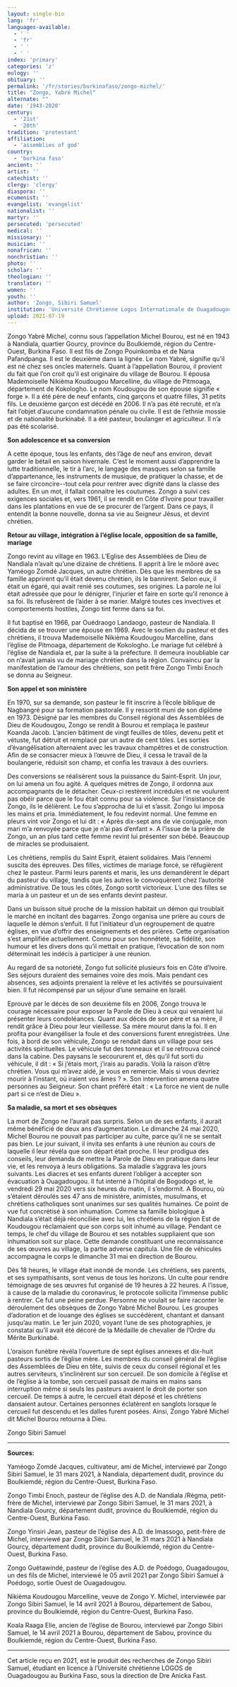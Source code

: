 ```yaml
---
layout: single-bio
lang: 'fr'
languages-available:
  - ' '
  - 'fr'
  - ' '
  - ' '
index: 'primary'
categories: 'z'
eulogy: ''
obituary: ''
permalink: '/fr/stories/burkinafaso/zongo-michel/'
title: "Zongo, Yabré Michel"
alternate: ""
date: '1943-2020'
century:
  - '21st'
  - '20th'
tradition: 'protestant'
affiliation:
  - 'assemblies of god'
country:
  - 'burkina faso'
ancient: ''
artist: ''
catechist: ''
clergy: 'clergy'
diaspora: ''
ecumenist: ''
evangelist: 'evangelist'
nationalist: ''
martyr: ''
persecuted: 'persecuted'
medical: ''
missionary: ''
musician: ''
nonafrican: ''
nonchristian: ''
photo: ''
scholar: ''
theologian: ''
translator: ''
women: ''
youth: ''
author: 'Zongo, Sibiri Samuel'
institution: 'Université Chrétienne Logos Internationale de Ouagadougou'
upload: 2021-07-19
---
```


Zongo Yabré Michel, connu sous l’appellation Michel Bourou, est né en 1943 à Nandiala, quartier Gourcy, province du Boulkiemdé, région du Centre-Ouest, Burkina Faso. Il est fils de Zongo Pouinkomba et de Nana Pafandpanga. Il est le deuxième dans la lignée. Le nom Yabré, signifie qu’il est né chez ses oncles maternels. Quant à l’appellation Bourou, il provient du fait que l’on croit qu’il est originaire du village de Bourou. Il épousa Mademoiselle Nikièma Koudougou Marcelline, du village de Pitmoaga, département de Kokologho. Le nom Koudougou de son épouse signifie « forge ». Il a été père de neuf enfants, cinq garçons et quatre filles, 31 petits fils. Le deuxième garçon est décédé en 2006. Il n’a pas été recruté, et n’a fait l’objet d’aucune condamnation pénale ou civile. Il est de l’ethnie mossie et de nationalité burkinabé. Il a été pasteur, boulanger et agriculteur. Il n’a pas été scolarisé.

**Son adolescence et sa conversion**

A cette époque, tous les enfants, dès l’âge de neuf ans environ, devait garder le bétail en saison hivernale. C’est le moment aussi d’apprendre la lutte traditionnelle, le tir à l’arc, le langage des masques selon sa famille d’appartenance, les instruments de musique, de pratiquer la chasse, et de se faire circoncire--tout cela pour rentrer avec dignité dans la classe des adultes. En un mot, il fallait connaitre les coutumes. Zongo a suivi ces exigences sociales et, vers 1961, il se rendit en Côte d’Ivoire pour travailler dans les plantations en vue de se procurer de l’argent. Dans ce pays, il entendit la bonne nouvelle, donna sa vie au Seigneur Jésus, et devint chrétien.

**Retour au village, intégration à l’église locale, opposition de sa famille, mariage**

Zongo revint au village en 1963. L’Eglise des Assemblées de Dieu de Nandiala n’avait qu’une dizaine de chrétiens. Il apprit à lire le môoré avec Yaméogo Zomdé Jacques, un autre chrétien. Dès que les membres de sa famille apprirent qu’il était devenu chrétien, ils le bannirent. Selon eux, il était un égaré, qui avait renié ses coutumes, ses origines. La parole ne lui était adressée que pour le dénigrer, l’injurier et faire en sorte qu’il renonce à sa foi. Ils refusèrent de l’aider à se marier. Malgré toutes ces invectives et comportements hostiles, Zongo tint ferme dans sa foi.

Il fut baptisé en 1966, par Ouédraogo Landaogo, pasteur de Nandiala. Il décida de se trouver une épouse en 1969. Avec le soutien du pasteur et des chrétiens, il trouva Mademoiselle Nikièma Koudougou Marcelline, dans l’église de Pitmoaga, département de Kokologho. Le mariage fut célébré à l’église de Nandiala et, par la suite à la préfecture. Il demeura inoubliable car on n’avait jamais vu de mariage chrétien dans la région. Convaincu par la manifestation de l’amour des chrétiens, son petit frère Zongo Timbi Enoch se donna au Seigneur.

**Son appel et son ministère**

En 1970, sur sa demande, son pasteur le fit inscrire à l’école biblique de Nagbangré pour sa formation pastorale. Il y ressortit muni de son diplôme en 1973. Désigné par les membres du Conseil régional des Assemblées de Dieu de Koudougou, Zongo se rendit à Bourou et remplaça le pasteur Koanda Jacob. L’ancien bâtiment de vingt feuilles de tôles, devenu petit et vétuste, fut détruit et remplacé par un autre de cent tôles. Les sorties d’évangélisation alternaient avec les travaux champêtres et de construction. Afin de se consacrer mieux à l’œuvre de Dieu, il cessa le travail de la boulangerie, réduisit son champ, et confia les travaux à des ouvriers.

Des conversions se réalisèrent sous la puissance du Saint-Esprit. Un jour, on lui amena un fou agité. A quelques mètres de Zongo, il ordonna aux accompagnants de le détacher. Ceux-ci restèrent incrédules et ne voulurent pas obéir parce que le fou était connu pour sa violence. Sur l’insistance de Zongo, ils le délièrent. Le fou s’approcha de lui et s’assit. Zongo lui imposa les mains et pria. Immédiatement, le fou redevint normal. Une femme en pleurs vint voir Zongo et lui dit : « Après dix-sept ans de vie conjugale, mon mari m’a renvoyée parce que je n’ai pas d’enfant ». A l’issue de la prière de Zongo, un an plus tard cette femme revint lui présenter son bébé. Beaucoup de miracles se produisaient.

Les chrétiens, remplis du Saint Esprit, étaient solidaires. Mais l’ennemi suscita des épreuves. Des filles, victimes de mariage forcé, se réfugièrent chez le pasteur. Parmi leurs parents et maris, les uns demandèrent le départ du pasteur du village, tandis que les autres le convoquèrent chez l’autorité administrative. De tous les côtés, Zongo sortit victorieux. L’une des filles se maria à un pasteur et un de ses enfants devint pasteur.

Dans un buisson situé proche de la mission habitait un démon qui troublait le marché en incitant des bagarres. Zongo organisa une prière au cours de laquelle le démon s’enfuit. Il fut l’initiateur d’un regroupement de quatre églises, en vue d’offrir des enseignements et des prières. Cette organisation s’est amplifiée actuellement. Connu pour son honnêteté, sa fidélité, son humour et les divers dons qu’il mettait en pratique, l’évocation de son nom déterminait les indécis à participer à une réunion.

Au regard de sa notoriété, Zongo fut sollicité plusieurs fois en Côte d’Ivoire. Ses séjours duraient des semaines voire des mois. Mais pendant ces absences, ses adjoints prenaient la relève et les activités se poursuivaient bien. Il fut récompensé par un séjour d’une semaine en Israël.

Eprouvé par le décès de son deuxième fils en 2006, Zongo trouva le courage nécessaire pour exposer la Parole de Dieu à ceux qui venaient lui présenter leurs condoléances. Quant aux décès de son père et sa mère, il rendit grâce à Dieu pour leur vieillesse. Sa mère mourut dans la foi. Il en profita pour évangéliser la foule et des conversions furent enregistrées. Une fois, à bord de son véhicule, Zongo se rendait dans un village pour ses activités spirituelles. Le véhicule fut des tonneaux et il se retrouva coincé dans la cabine. Des paysans le secoururent et, dès qu’il fut sorti du véhicule, il dit : « Si j’étais mort, j’irais au paradis. Voilà la raison d’être chrétien. Vous qui m’avez aidé, je vous en remercie. Mais si vous devriez mourir à l’instant, où iraient vos âmes ? ». Son intervention amena quatre personnes au Seigneur. Son chant préféré était : « La force ne vient de nulle part si ce n’est de Dieu ».

**Sa maladie, sa mort et ses obsèques**

La mort de Zongo ne l’aurait pas surpris. Selon un de ses enfants, il aurait même bénéficié de deux ans d’augmentation. Le dimanche 24 mai 2020, Michel Bourou ne pouvait pas participer au culte, parce qu’il ne se sentait pas bien. Le jour suivant, il invita ses enfants à une réunion au cours de laquelle il leur révéla que son départ était proche. Il leur prodigua des conseils, leur demanda de mettre la Parole de Dieu en pratique dans leur vie, et les renvoya à leurs obligations. Sa maladie s’aggrava les jours suivants. Les diacres et ses enfants durent l’obliger à accepter son évacuation à Ouagadougou. Il fut interné à l’hôpital de Bogodogo et, le vendredi 29 mai 2020 vers six heures du matin, il s’endormit. A Bourou, où s’étaient déroulés ses 47 ans de ministère, animistes, musulmans, et chrétiens catholiques sont unanimes sur ses qualités humaines. Ce point de vue fut concrétisé à son inhumation. Comme sa famille biologique à Nandiala s’était déjà réconciliée avec lui, les chrétiens de la région Est de Koudougou réclamaient que son corps soit inhumé au village. Pendant ce temps, le chef du village de Bourou et ses notables suppliaient que son inhumation soit sur place. Cette demande constituant une reconnaissance de ses œuvres au village, la partie adverse capitula. Une file de véhicules accompagna le corps le dimanche 31 mai en direction de Bourou.

Dès 18 heures, le village était inondé de monde. Les chrétiens, ses parents, et ses sympathisants, sont venus de tous les horizons. Un culte pour rendre témoignage de ses œuvres fut organisé de 19 heures à 22 heures. A l’issue, à cause de la maladie du coronavirus, le protocole sollicita l’immense public à rentrer. Ce fut une peine perdue. Personne ne voulait se faire raconter le déroulement des obsèques de Zongo Yabré Michel Bourou. Les groupes d’adoration et de louange des églises se succédèrent, chantant et dansant jusqu’au matin. Le 1er juin 2020, voyant l’une de ses photographies, je constatai qu’il avait été décoré de la Médaille de chevalier de l’Ordre du Mérite Burkinabé.

L’oraison funèbre révéla l’ouverture de sept églises annexes et dix-huit pasteurs sortis de l’église mère. Les membres du conseil général de l’église des Assemblées de Dieu en tête, suivis de ceux du conseil régional et les autres serviteurs, s’inclinèrent sur son cercueil. De son domicile à l’église et de l’église à la tombe, son cercueil passait de mains en mains sans interruption même si seuls les pasteurs avaient le droit de porter son cercueil. De temps à autre, le cercueil était déposé et les chrétiens dansaient autour. Certaines personnes éclatèrent en sanglots lorsque le cercueil fut descendu et les dalles furent posées. Ainsi, Zongo Yabré Michel dit Michel Bourou retourna à Dieu.

Zongo Sibiri Samuel

---

**Sources:**

Yaméogo Zomdé Jacques, cultivateur, ami de Michel, interviewé par Zongo Sibiri Samuel, le 31 mars 2021, à Nandiala, département dudit, province du Boulkiemdé, région du Centre-Ouest, Burkina Faso.

Zongo Timbi Enoch, pasteur de l’église des A.D. de Nandiala /Règma, petit-frère de Michel, interviewé par Zongo Sibiri Samuel, le 31 mars 2021, à Nandiala Gourcy, département dudit, province du Boulkiemdé, région du Centre-Ouest, Burkina Faso.

Zongo Yinsiri Jean, pasteur de l’église des A.D. de Imassogo, petit-frère de Michel, interviewé par Zongo Sibiri Samuel, le 31 mars 2021 à Nandiala Gourcy, département dudit, province du Boulkiemdé, région du Centre-Ouest, Burkina Faso.

Zongo Guétawindé, pasteur de l’église des A.D. de Poédogo, Ouagadougou, un des fils de Michel, interviewé le 05 avril 2021 par Zongo Sibiri Samuel à Poédogo, sortie Ouest de Ouagadougou.

Nikièma Koudougou Marcelline, veuve de Zongo Y. Michel, interviewée par Zongo Sibiri Samuel, le 14 avril 2021 à Bourou, département de Sabou, province du Boulkiemdé, région du Centre-Ouest, Burkina Faso.

Koala Raaga Elie, ancien de l’église de Bourou, interviewé par Zongo Sibiri Samuel, le 14 avril 2021 à Bourou, département de Sabou, province du Boulkiemdé, région du Centre-Ouest, Burkina Faso.

---

Cet article reçu en 2021, est le produit des recherches de Zongo Sibiri Samuel, étudiant en licence à l’Université chrétienne LOGOS de Ouagadougou au Burkina Faso, sous la direction de Dre Anicka Fast.
